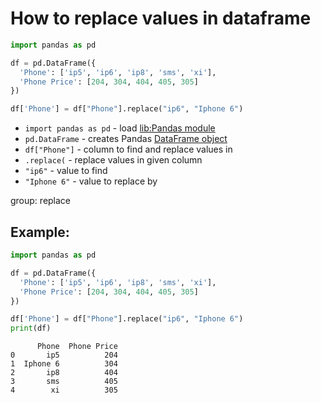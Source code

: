 # How to replace values in dataframe

```python
import pandas as pd

df = pd.DataFrame({
  'Phone': ['ip5', 'ip6', 'ip8', 'sms', 'xi'],
  'Phone Price': [204, 304, 404, 405, 305]
})

df['Phone'] = df["Phone"].replace("ip6", "Iphone 6")
```

- `import pandas as pd` - load [lib:Pandas module](/python-pandas/how-to-install-pandas)
- `pd.DataFrame` - creates Pandas [DataFrame object](https://pandas.pydata.org/docs/reference/api/pandas.DataFrame.html)
- `df["Phone"]` - column to find and replace values in
- `.replace(` - replace values in given column
- `"ip6"` - value to find
- `"Iphone 6"` - value to replace by

group: replace

## Example: 
```python
import pandas as pd

df = pd.DataFrame({
  'Phone': ['ip5', 'ip6', 'ip8', 'sms', 'xi'],
  'Phone Price': [204, 304, 404, 405, 305]
})

df['Phone'] = df["Phone"].replace("ip6", "Iphone 6")
print(df)
```
```
      Phone  Phone Price
0       ip5          204
1  Iphone 6          304
2       ip8          404
3       sms          405
4        xi          305

```

